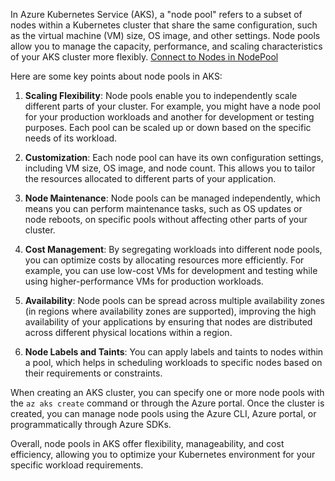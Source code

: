 In Azure Kubernetes Service (AKS), a "node pool" refers to a subset of nodes within a Kubernetes cluster that share the same configuration, such as the virtual machine (VM) size, OS image, and other settings. Node pools allow you to manage the capacity, performance, and scaling characteristics of your AKS cluster more flexibly.
<a href="https://learn.microsoft.com/en-us/azure/aks/node-access"> Connect to Nodes in NodePool </a>

Here are some key points about node pools in AKS:

1. **Scaling Flexibility**: Node pools enable you to independently scale different parts of your cluster. For example, you might have a node pool for your production workloads and another for development or testing purposes. Each pool can be scaled up or down based on the specific needs of its workload.

2. **Customization**: Each node pool can have its own configuration settings, including VM size, OS image, and node count. This allows you to tailor the resources allocated to different parts of your application.

3. **Node Maintenance**: Node pools can be managed independently, which means you can perform maintenance tasks, such as OS updates or node reboots, on specific pools without affecting other parts of your cluster.

4. **Cost Management**: By segregating workloads into different node pools, you can optimize costs by allocating resources more efficiently. For example, you can use low-cost VMs for development and testing while using higher-performance VMs for production workloads.

5. **Availability**: Node pools can be spread across multiple availability zones (in regions where availability zones are supported), improving the high availability of your applications by ensuring that nodes are distributed across different physical locations within a region.

6. **Node Labels and Taints**: You can apply labels and taints to nodes within a pool, which helps in scheduling workloads to specific nodes based on their requirements or constraints.

When creating an AKS cluster, you can specify one or more node pools with the `az aks create` command or through the Azure portal. Once the cluster is created, you can manage node pools using the Azure CLI, Azure portal, or programmatically through Azure SDKs.

Overall, node pools in AKS offer flexibility, manageability, and cost efficiency, allowing you to optimize your Kubernetes environment for your specific workload requirements.
